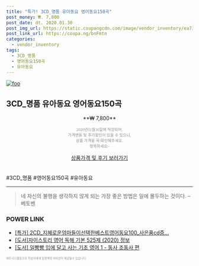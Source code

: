 ```yaml
--- 
title: "특가! 3CD_명품 유아동요 영어동요150곡" 
post_money: ₩. 7,800 
post_date: dt. 2020.01.30 
post_img_url: https://static.coupangcdn.com/image/vendor_inventory/ea71/f3260b4ad045711381790b72feb4870dc0d29a078f81c4f9336ecfa297df.jpg 
post_link_url: https://coupa.ng/bnFmtn 
categories: 
  - vendor_inventory 
tags: 
  - 3CD_명품 
  - 영어동요150곡 
  - 유아동요 
--- 
```

[![foo](https://static.coupangcdn.com/image/vendor_inventory/ea71/f3260b4ad045711381790b72feb4870dc0d29a078f81c4f9336ecfa297df.jpg)](https://coupa.ng/bnFmtn) 

## 3CD_명품 유아동요 영어동요150곡 
<p style="text-align: center;">**₩ 7,800**</p> 
<p style="text-align: center;"><span style="color: #898c8f; font-family: Georgia,Times,serif; font-size: 0.75em;">2020년01월30일에 작성되어, <br>가격변동 및 추가할인이 있을 수 있으니,<br> 상품 가격을 꼭!확인해주세요.<br>행복하세요~</span> 
</p>	 
<div markdown="0" style="text-align: center;"><a href="https://coupa.ng/bnFmtn" class="btn btn--success">상품가격 및 후기 보러가기</a></div> 
<br><br> 
  #3CD_명품 #영어동요150곡 #유아동요 
<hr> 

> 네 자신의 불행을 생각하지 않게 되는 가장 좋은 방법은 일에 몰두하는 것이다. – 베토벤 


### POWER LINK

* <a href="https://blog.naver.com/an0733/221790400333" target="_blank">[특가] 2CD_지혜로운엄마들이선택한베스트영어동요100_사은품cd증...</a>
* <a href="https://blog.naver.com/fasyy4321/221769500635" target="_blank">[도서]자이스토리 영어 독해 기본 525제 (2020) 정보</a>
* <a href="https://blog.naver.com/an0733/221786034506" target="_blank">[도서] 일빵빵 입에 달고 사는 기초 영어 1 - 동사 조동사 편</a>

<span style="color: #898c8f; font-family: Georgia,Times,serif; font-size: 0.55em;">파트너스활동으로 작성자에게 일정액의 커미션이 제공될수 있습니다.</span> 
